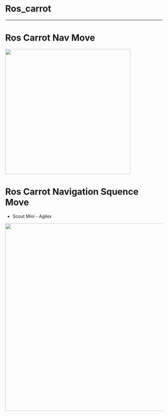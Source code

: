 # Ros_carrot

---
# Ros Carrot Nav Move
<img src="Carrot.gif" width="400px" height="400px">




# Ros Carrot Navigation Squence Move 
- Scout Mini - Agilex

<img src="Carrot_nav.gif" width="600px" height="600px">
